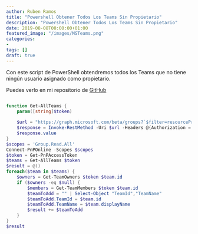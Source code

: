 ```yaml
---
author: Ruben Ramos
title: "Powershell Obtener Todos Los Teams Sin Propietario"
description: "Powershell Obtener Todos Los Teams Sin Propietario"
date: 2019-08-08T00:00:00+01:00
featured_image: "/images/MSTeams.png"
categories:
- 
tags: []
draft: true
---
```


Con este script de PowerShell obtendremos todos los Teams que no tiene ningún usuario asignado como propietario.

Puedes verlo en mi repositorio de [GitHub](https://github.com/rubenr79/MSTeams-PS/blob/master/Get-TeamsWithoutOwner.ps1)

```powershell

function Get-AllTeams {
    param([string]$token)
    
    $url = "https://graph.microsoft.com/beta/groups?`$filter=resourceProvisioningOptions/Any(x:x eq 'Team')"
    $response = Invoke-RestMethod -Uri $url -Headers @{Authorization = "Bearer $token"}
    $response.value
}
$scopes = 'Group.Read.All'
Connect-PnPOnline -Scopes $scopes
$token = Get-PnPAccessToken
$teams = Get-AllTeams $token
$result = @()
foreach($team in $teams) {
    $owners = Get-TeamOwners $token $team.id
    if ($owners -eq $null) {
        $members = Get-TeamMembers $token $team.id
        $teamToAdd = "" | Select-Object "TeamId","TeamName"
        $teamToAdd.TeamId = $team.id
        $teamToAdd.TeamName = $team.displayName
        $result += $teamToAdd
    }
}
$result

```